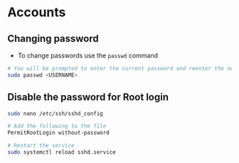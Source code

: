 # Accounts

## Changing password

- To change passwords use the `passwd` command

```bash
# You will be prompted to enter the current password and reenter the new password twice
sudo passwd <USERNAME>
```

## Disable the password for Root login

```bash
sudo nano /etc/ssh/sshd_config
```

```bash
# Add the following to the file
PermitRootLogin without-password
```

```bash
# Restart the service
sudo systemctl reload sshd.service
```